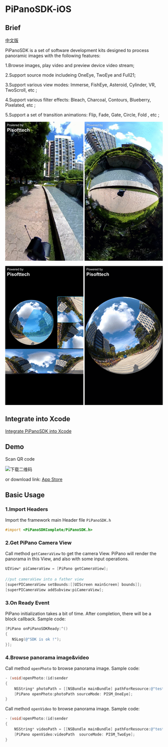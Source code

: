 # PiPanoSDK-iOS
## Brief

[中文版](https://github.com/pisofttech/pipano-sdk-ios/blob/master/README-cn.md)

PiPanoSDK is a set of software development kits designed to process panoramic images with the following features:

1.Browse images, play video and preview device video stream;

2.Support source mode includeing OneEye, TwoEye and Full21;

3.Support various view modes: Immerse, FishEye, Asteroid, Cylinder, VR, TwoScroll, etc ;

4.Support various filter effects: Bleach, Charcoal, Contours, Blueberry, Pixelated, etc ;

5.Support a set of transition animations: Flip, Fade, Gate, Circle, Fold , etc ;

![沉浸](ReadmeImages/沉浸.gif) ![小行星](ReadmeImages/小行星.gif)

![综合](ReadmeImages/综合.gif) ![坠入](ReadmeImages/坠入.gif)





## Integrate into Xcode

[Integrate PiPanoSDK into Xcode](https://github.com/pisofttech/pipano-sdk-ios/blob/master/integrate-into-xcode.md)



## Demo

Scan QR code

![下载二维码](http://fortylin-image.oss-cn-shenzhen.aliyuncs.com/doc/2017-10-13-github%E4%B8%8B%E8%BD%BD%E4%BA%8C%E7%BB%B4%E7%A0%81.png)

or download link: [App Store](http://itunes.apple.com/app/id1290710793)



## Basic Usage

### 1.Import Headers

Import the framework main Header file `PiPanoSDK.h`

```objective-c
#import <PiPanoSDKComplete/PiPanoSDK.h>
```



### 2.Get PiPano Camera View

Call method `getCameraView` to get the camera View. PiPano will render the panorama in this View, and also  with some input operations.

```objective-c
UIView* piCameraView = [PiPano getCameraView];

//put cameraView into a father view
[superPICameraView setBounds:[[UIScreen mainScreen] bounds]];
[superPICameraView addSubview:piCameraView];
```



### 3.On Ready Event

PiPano initialization takes a bit of time. After completion, there will be a block callback. Sample code:

```objective-c
[PiPano onPiPanoSDKReady:^()
{
   NSLog(@"SDK is ok !");
}];
```



### 4.Browse panorama image&video

Call method `openPhoto` to browse panorama image. Sample code:

```objective-c
- (void)openPhoto:(id)sender
{
    NSString* photoPath = [[NSBundle mainBundle] pathForResource:@"testRes/one_eye_image" ofType:@"jpg"];
    [PiPano openPhoto:photoPath sourceMode: PISM_OneEye];
}
```



Call method `openVideo` to browse panorama image. Sample code:

```objective-c
- (void)openPhoto:(id)sender
{
    NSString* videoPath = [[NSBundle mainBundle] pathForResource:@"testRes/two_eye_video" ofType:@"mp4"];
    [PiPano openVideo:videoPath  sourceMode: PISM_TwoEye];
}
```

